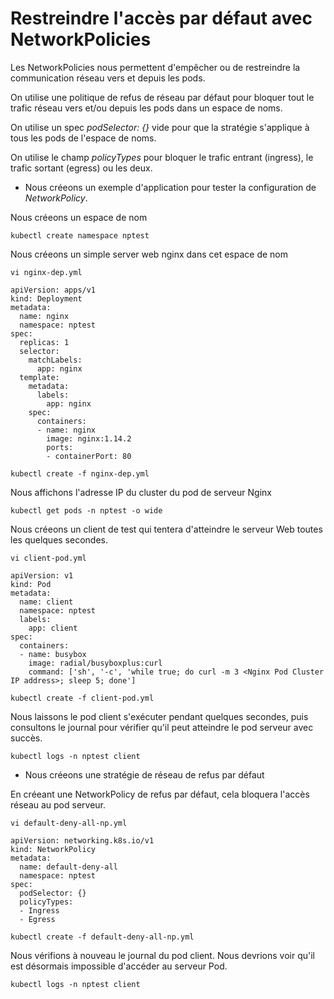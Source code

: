 # Restreindre l'accès par défaut avec NetworkPolicies

Les NetworkPolicies nous permettent d'empêcher ou de restreindre la communication réseau vers et depuis les pods.<br>

On utilise une politique de refus de réseau par défaut pour bloquer tout le trafic réseau vers et/ou depuis les pods dans un espace de noms.<br>

On utilise un spec *podSelector: {}* vide pour que la stratégie s'applique à tous les pods de l'espace de noms.<br>

 On utilise le champ *policyTypes* pour bloquer le trafic entrant (ingress), le trafic sortant (egress) ou les deux.

 - Nous créeons un exemple d'application pour tester la configuration de *NetworkPolicy*.<br>

Nous créeons un espace de nom
```
kubectl create namespace nptest
```

Nous créeons un simple server web nginx dans cet espace de nom
```
vi nginx-dep.yml
```

```
apiVersion: apps/v1
kind: Deployment
metadata:
  name: nginx
  namespace: nptest
spec:
  replicas: 1
  selector:
    matchLabels:
      app: nginx
  template:
    metadata:
      labels:
        app: nginx
    spec:
      containers:
      - name: nginx
        image: nginx:1.14.2
        ports:
        - containerPort: 80
```

```
kubectl create -f nginx-dep.yml
```

Nous affichons l'adresse IP du cluster du pod de serveur Nginx
```
kubectl get pods -n nptest -o wide
```

Nous créeons un client de test qui tentera d'atteindre le serveur Web toutes les quelques secondes.
```
vi client-pod.yml
```

```
apiVersion: v1
kind: Pod
metadata:
  name: client
  namespace: nptest
  labels:
    app: client
spec:
  containers:
  - name: busybox
    image: radial/busyboxplus:curl
    command: ['sh', '-c', 'while true; do curl -m 3 <Nginx Pod Cluster IP address>; sleep 5; done']
```

```
kubectl create -f client-pod.yml
```

Nous laissons le pod client s'exécuter pendant quelques secondes, puis consultons le journal pour vérifier qu'il peut atteindre le pod serveur avec succès.

```
kubectl logs -n nptest client
```

- Nous créeons une stratégie de réseau de refus par défaut

En créeant une NetworkPolicy de refus par défaut, cela bloquera l'accès réseau au pod serveur.

```
vi default-deny-all-np.yml
```

```
apiVersion: networking.k8s.io/v1
kind: NetworkPolicy
metadata:
  name: default-deny-all
  namespace: nptest
spec:
  podSelector: {}
  policyTypes:
  - Ingress
  - Egress
```

```
kubectl create -f default-deny-all-np.yml
```

Nous vérifions à nouveau le journal du pod client. Nous devrions voir qu'il est désormais impossible d'accéder au serveur Pod.

```
kubectl logs -n nptest client
```